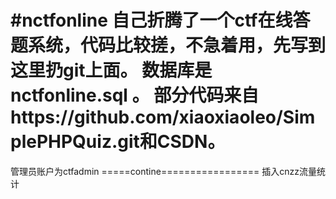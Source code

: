 #nctfonline
自己折腾了一个ctf在线答题系统，代码比较搓，不急着用，先写到这里扔git上面。
数据库是nctfonline.sql 。
部分代码来自https://github.com/xiaoxiaoleo/SimplePHPQuiz.git和CSDN。
=============================
管理员账户为ctfadmin
=====contine=================
插入cnzz流量统计
